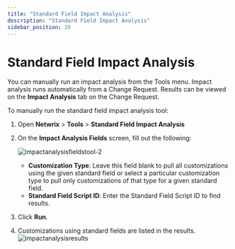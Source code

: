 ```yaml
---
title: "Standard Field Impact Analysis"
description: "Standard Field Impact Analysis"
sidebar_position: 20
---
```


# Standard Field Impact Analysis

You can manually run an impact analysis from the Tools menu. Impact analysis runs automatically from
a Change Request. Results can be viewed on the **Impact Analysis** tab on the Change Request.

To manually run the standard field impact analysis tool:

1. Open **Netwrix** > **Tools** > **Standard Field Impact Analysis**

2. On the **Impact Analysis Fields** screen, fill out the following:

   ![impactanalysisfieldstool-2](/images/platgovnetsuite/tools/impactanalysisfieldstool-2.webp)

    - **Customization Type**: Leave this field blank to pull all customizations using the given
      standard field or select a particular customization type to pull only customizations of that
      type for a given standard field.
    - **Standard Field Script ID**: Enter the Standard Field Script ID to find results.

3. Click **Run**.

4. Customizations using standard fields are listed in the results.
   ![impactanalysisresults](/images/platgovnetsuite/tools/impactanalysisresults.webp)
